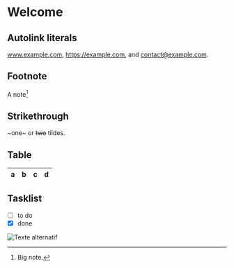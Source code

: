 # Welcome

## Autolink literals

www.example.com, https://example.com, and contact@example.com.

## Footnote

A note[^1]

[^1]: Big note.

## Strikethrough

~one~ or ~~two~~ tildes.

## Table

| a | b  |  c |  d  |
| - | :- | -: | :-: |

## Tasklist

* [ ] to do
* [x] done

![ Texte alternatif](https://static.nationalgeographic.fr/files/styles/image_3200/public/koalas-australia-001.jpg?w=1900&h=1040 "Titre de l'image")
